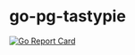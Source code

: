 # go-pg-tastypie

[![Go Report Card](https://goreportcard.com/badge/github.com/tomi77/go-pg-tastypie)](https://goreportcard.com/report/github.com/tomi77/go-pg-tastypie)
